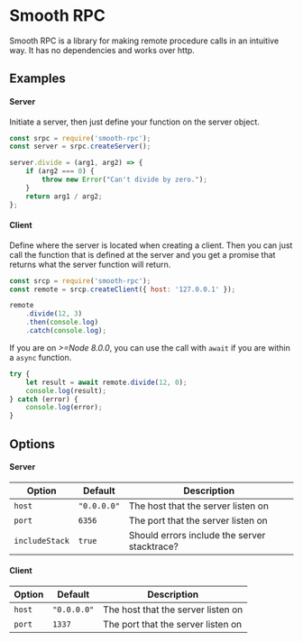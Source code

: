 # Smooth RPC

Smooth RPC is a library for making remote procedure calls in an intuitive way. It has no dependencies and works over http.

## Examples

#### Server

Initiate a server, then just define your function on the server object.

```javascript
const srpc = require('smooth-rpc');
const server = srpc.createServer();

server.divide = (arg1, arg2) => {
    if (arg2 === 0) {
        throw new Error("Can't divide by zero.");
    }
    return arg1 / arg2;
};
```

#### Client

Define where the server is located when creating a client. Then you can just call the function that is defined at the server and you get a promise that returns what the server function will return.

```javascript
const srcp = require('smooth-rpc');
const remote = srcp.createClient({ host: '127.0.0.1' });

remote
    .divide(12, 3)
    .then(console.log)
    .catch(console.log);
```

If you are on _>=Node 8.0.0_, you can use the call with `await` if you are within a `async` function.

```javascript
try {
    let result = await remote.divide(12, 0);
    console.log(result);
} catch (error) {
    console.log(error);
}
```

## Options

#### Server

| Option         | Default     | Description                                  |
| -------------- | ----------- | -------------------------------------------- |
| `host`         | `"0.0.0.0"` | The host that the server listen on           |
| `port`         | `6356`      | The port that the server listen on           |
| `includeStack` | `true`      | Should errors include the server stacktrace? |

#### Client

| Option | Default     | Description                        |
| ------ | ----------- | ---------------------------------- |
| `host` | `"0.0.0.0"` | The host that the server listen on |
| `port` | `1337`      | The port that the server listen on |

